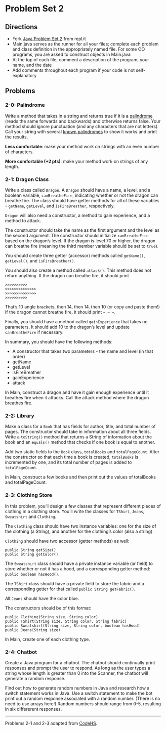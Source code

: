 # Problem Set 2

## Directions
* Fork [Java Problem Set 2](https://repl.it/@kellylougheed/Java-Problem-Set-2) from repl.it
*	Main.java serves as the runner for all your files; complete each problem and class definition in the appropriately named file. For some OO programs, you are asked to construct objects in Main.java
*	At the top of each file, comment a description of the program, your name, and the date
*	Add comments throughout each program if your code is not self-explanatory

## Problems

### 2-0: Palindrome

Write a method that takes in a string and returns true if it is a [palindrome]( https://en.wikipedia.org/wiki/Palindrome) (reads the same forwards and backwards) and otherwise returns false. Your method should ignore punctuation (and any characters that are not letters). Call your string with several [known palindromes]( http://www.palindromelist.net/) to show it works and print the results.

**Less comfortable**: make your method work on strings with an even number of characters.

**More comfortable (+2 pts)**: make your method work on strings of any length.

### 2-1: Dragon Class

Write a class called `Dragon`. A `Dragon` should have a name, a level, and a boolean variable, `canBreatheFire`, indicating whether or not the dragon can breathe fire. The class should have getter methods for all of these variables - `getName`, `getLevel`, and `isFireBreather`, respectively.

`Dragon` will also need a constructor, a method to gain experience, and a method to attack.

The constructor should take the name as the first argument and the level as the second argument. The constructor should initialize `canBreatheFire` based on the dragon’s level. If the dragon is level 70 or higher, the dragon can breathe fire (meaning the third member variable should be set to `true`).

You should create three getter (accessor) methods called `getName()`, `getLevel()`, and `isFireBreather()`.

You should also create a method called `attack()`. This method does not return anything. If the dragon can breathe fire, it should print

```
>>>>>>>>>>
>>>>>>>>>>>>>>
>>>>>>>>>>>>>>
>>>>>>>>>>
```

That’s 10 angle brackets, then 14, then 14, then 10 (or copy and paste them!)
If the dragon cannot breathe fire, it should print `~ ~ ~`.

Finally, you should have a method called `gainExperience` that takes no parameters. It should add 10 to the dragon’s level and update `canBreatheFire` if necessary.

In summary, you should have the following methods:
* A constructor that takes two parameters - the name and level (in that order)
* getName
* getLevel
* isFireBreather
* gainExperience
* attack

In Main, construct a dragon and have it gain enough experience until it breathes fire when it attacks. Call the attack method where the dragon breathes fire.

### 2-2: Library

Make a class for a `Book` that has fields for author, title, and total number of pages. The constructor should take in information about all three fields. Write a `toString()` method that returns a String of information about the book and an `equals()` method that checks if one book is equal to another.

Add two static fields to the `Book` class, `totalBooks` and `totalPageCount`. Alter the constructor so that each time a book is created, `totalBooks` is incremented by one, and its total number of pages is added to `totalPageCount`.

In Main, construct a few books and then print out the values of totalBooks and totalPageCount.

### 2-3: Clothing Store

In this problem, you’ll design a few classes that represent different pieces of clothing in a clothing store. You’ll write the classes for `TShirt`, `Jeans`, `Sweatshirt` and `Clothing`.

The `Clothing` class should have two instance variables: one for the size of the clothing (a String), and another for the clothing’s color (also a string).

`Clothing` should have two accessor (getter methods) as well:
```
public String getSize()
public String getColor()
```

The `Sweatshirt` class should have a private instance variable (or field) to store whether or not it has a hood, and a corresponding getter method: `public boolean hasHood()`.

The `TShirt` class should have a private field to store the fabric and a corresponding getter for that called
`public String getFabric()`.

All `Jeans` should have the color blue.

The constructors should be of this format:

```
public Clothing(String size, String color)
public TShirt(String size, String color, String fabric)
public Sweatshirt(String size, String color, boolean hasHood)
public Jeans(String size)
```

In Main, create one of each clothing type.

### 2-4: Chatbot

Create a Java program for a chatbot. The chatbot should continually print responses and prompt the user to respond. As long as the user types a string whose length is greater than 0 into the Scanner, the chatbot will generate a random response.

Find out how to generate random numbers in Java and research how a switch statement works in Java. Use a switch statement to make the bot print out a random response associated with a random number. (There is no need to use arrays here!) Random numbers should range from 0-5, resulting in six differerent responses.

---

Problems 2-1 and 2-3 adapted from [CodeHS](https://www.codehs.com/).
